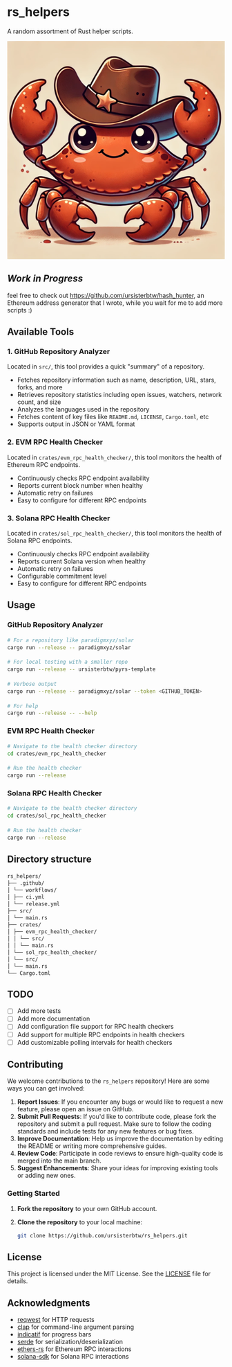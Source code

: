 # rs_helpers

A random assortment of Rust helper scripts.

![Nice Kreb](docs/nice_kreb.png)

## *Work in Progress*

feel free to check out <https://github.com/ursisterbtw/hash_hunter>, an Ethereum address generator that I wrote, while you wait for me to add more scripts :)

## Available Tools

### 1. GitHub Repository Analyzer

Located in `src/`, this tool provides a quick "summary" of a repository.

- Fetches repository information such as name, description, URL, stars, forks, and more
- Retrieves repository statistics including open issues, watchers, network count, and size
- Analyzes the languages used in the repository
- Fetches content of key files like `README.md`, `LICENSE`, `Cargo.toml`, etc
- Supports output in JSON or YAML format

### 2. EVM RPC Health Checker

Located in `crates/evm_rpc_health_checker/`, this tool monitors the health of Ethereum RPC endpoints.

- Continuously checks RPC endpoint availability
- Reports current block number when healthy
- Automatic retry on failures
- Easy to configure for different RPC endpoints

### 3. Solana RPC Health Checker

Located in `crates/sol_rpc_health_checker/`, this tool monitors the health of Solana RPC endpoints.

- Continuously checks RPC endpoint availability
- Reports current Solana version when healthy
- Automatic retry on failures
- Configurable commitment level
- Easy to configure for different RPC endpoints

## Usage

### GitHub Repository Analyzer

```bash
# For a repository like paradigmxyz/solar
cargo run --release -- paradigmxyz/solar

# For local testing with a smaller repo
cargo run --release -- ursisterbtw/pyrs-template

# Verbose output
cargo run --release -- paradigmxyz/solar --token <GITHUB_TOKEN>

# For help
cargo run --release -- --help
```

### EVM RPC Health Checker

```bash
# Navigate to the health checker directory
cd crates/evm_rpc_health_checker

# Run the health checker
cargo run --release
```

### Solana RPC Health Checker

```bash
# Navigate to the health checker directory
cd crates/sol_rpc_health_checker

# Run the health checker
cargo run --release
```

## Directory structure

```text
rs_helpers/
├── .github/
│ └── workflows/
│ ├── ci.yml
│ └── release.yml
├── src/
│ └── main.rs
├── crates/
│ ├── evm_rpc_health_checker/
│ │ └── src/
│ │ └── main.rs
│ └── sol_rpc_health_checker/
│ └── src/
│ └── main.rs
└── Cargo.toml
```

## TODO

- [ ] Add more tests
- [ ] Add more documentation
- [ ] Add configuration file support for RPC health checkers
- [ ] Add support for multiple RPC endpoints in health checkers
- [ ] Add customizable polling intervals for health checkers

## Contributing

We welcome contributions to the `rs_helpers` repository! Here are some ways you can get involved:

1. **Report Issues**: If you encounter any bugs or would like to request a new feature, please open an issue on GitHub.
2. **Submit Pull Requests**: If you'd like to contribute code, please fork the repository and submit a pull request. Make sure to follow the coding standards and include tests for any new features or bug fixes.
3. **Improve Documentation**: Help us improve the documentation by editing the README or writing more comprehensive guides.
4. **Review Code**: Participate in code reviews to ensure high-quality code is merged into the main branch.
5. **Suggest Enhancements**: Share your ideas for improving existing tools or adding new ones.

### Getting Started

1. **Fork the repository** to your own GitHub account.
2. **Clone the repository** to your local machine:

   ```bash
   git clone https://github.com/ursisterbtw/rs_helpers.git
   ```

## License

This project is licensed under the MIT License. See the [LICENSE](LICENSE) file for details.

## Acknowledgments

- [reqwest](https://github.com/seanmonstar/reqwest) for HTTP requests
- [clap](https://github.com/clap-rs/clap) for command-line argument parsing
- [indicatif](https://github.com/mitsuhiko/indicatif) for progress bars
- [serde](https://github.com/serde-rs/serde) for serialization/deserialization
- [ethers-rs](https://github.com/gakonst/ethers-rs) for Ethereum RPC interactions
- [solana-sdk](https://github.com/solana-labs/solana) for Solana RPC interactions
